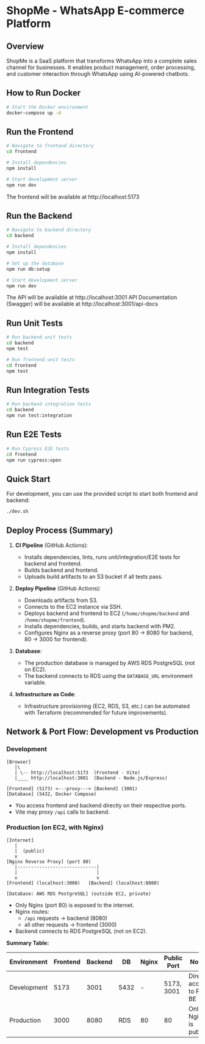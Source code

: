 # ShopMe - WhatsApp E-commerce Platform

## Overview
ShopMe is a SaaS platform that transforms WhatsApp into a complete sales channel for businesses. It enables product management, order processing, and customer interaction through WhatsApp using AI-powered chatbots.

## How to Run Docker
```bash
# Start the Docker environment
docker-compose up -d
```

## Run the Frontend
```bash
# Navigate to frontend directory
cd frontend

# Install dependencies
npm install

# Start development server
npm run dev
```
The frontend will be available at http://localhost:5173

## Run the Backend
```bash
# Navigate to backend directory
cd backend

# Install dependencies
npm install

# Set up the database
npm run db:setup

# Start development server
npm run dev
```
The API will be available at http://localhost:3001
API Documentation (Swagger) will be available at http://localhost:3001/api-docs

## Run Unit Tests
```bash
# Run backend unit tests
cd backend
npm test

# Run frontend unit tests
cd frontend
npm test
```

## Run Integration Tests
```bash
# Run backend integration tests
cd backend
npm run test:integration
```

## Run E2E Tests
```bash
# Run Cypress E2E tests
cd frontend
npm run cypress:open
```

## Quick Start
For development, you can use the provided script to start both frontend and backend:
```bash
./dev.sh
```

## Deploy Process (Summary)

1. **CI Pipeline** (GitHub Actions):
   - Installs dependencies, lints, runs unit/integration/E2E tests for backend and frontend.
   - Builds backend and frontend.
   - Uploads build artifacts to an S3 bucket if all tests pass.

2. **Deploy Pipeline** (GitHub Actions):
   - Downloads artifacts from S3.
   - Connects to the EC2 instance via SSH.
   - Deploys backend and frontend to EC2 (`/home/shopme/backend` and `/home/shopme/frontend`).
   - Installs dependencies, builds, and starts backend with PM2.
   - Configures Nginx as a reverse proxy (port 80 → 8080 for backend, 80 → 3000 for frontend).

3. **Database**:
   - The production database is managed by AWS RDS PostgreSQL (not on EC2).
   - The backend connects to RDS using the `DATABASE_URL` environment variable.

4. **Infrastructure as Code**:
   - Infrastructure provisioning (EC2, RDS, S3, etc.) can be automated with Terraform (recommended for future improvements).

## Network & Port Flow: Development vs Production

### Development
```
[Browser]
   |\
   | \-- http://localhost:5173  (Frontend - Vite)
   |____ http://localhost:3001  (Backend - Node.js/Express)

[Frontend] (5173) <---proxy---> [Backend] (3001)
[Database] (5432, Docker Compose)
```
- You access frontend and backend directly on their respective ports.
- Vite may proxy `/api` calls to backend.

### Production (on EC2, with Nginx)
```
[Internet]
   |
   |  (public)
   v
[Nginx Reverse Proxy] (port 80)
   |-----------------------------|
   |                             |
   v                             v
[Frontend] (localhost:3000)   [Backend] (localhost:8080)

[Database: AWS RDS PostgreSQL] (outside EC2, private)
```
- Only Nginx (port 80) is exposed to the internet.
- Nginx routes:
  - `/api` requests → backend (8080)
  - all other requests → frontend (3000)
- Backend connects to RDS PostgreSQL (not on EC2).

**Summary Table:**

| Environment   | Frontend | Backend | DB      | Nginx | Public Port | Notes                      |
|---------------|----------|---------|---------|-------|-------------|----------------------------|
| Development   | 5173     | 3001    | 5432    | -     | 5173, 3001  | Direct access to FE & BE   |
| Production    | 3000     | 8080    | RDS     | 80    | 80          | Only Nginx is public       |
